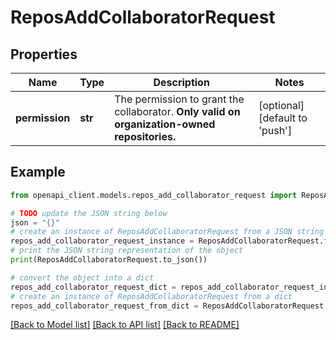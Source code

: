 # ReposAddCollaboratorRequest


## Properties

Name | Type | Description | Notes
------------ | ------------- | ------------- | -------------
**permission** | **str** | The permission to grant the collaborator. **Only valid on organization-owned repositories.** | [optional] [default to 'push']

## Example

```python
from openapi_client.models.repos_add_collaborator_request import ReposAddCollaboratorRequest

# TODO update the JSON string below
json = "{}"
# create an instance of ReposAddCollaboratorRequest from a JSON string
repos_add_collaborator_request_instance = ReposAddCollaboratorRequest.from_json(json)
# print the JSON string representation of the object
print(ReposAddCollaboratorRequest.to_json())

# convert the object into a dict
repos_add_collaborator_request_dict = repos_add_collaborator_request_instance.to_dict()
# create an instance of ReposAddCollaboratorRequest from a dict
repos_add_collaborator_request_from_dict = ReposAddCollaboratorRequest.from_dict(repos_add_collaborator_request_dict)
```
[[Back to Model list]](../README.md#documentation-for-models) [[Back to API list]](../README.md#documentation-for-api-endpoints) [[Back to README]](../README.md)


